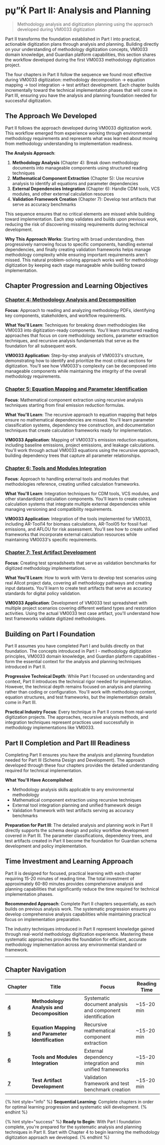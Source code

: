 # рџ”Ќ Part II: Analysis and Planning

> Methodology analysis and digitization planning using the approach developed during VM0033 digitization

Part II transforms the foundation established in Part I into practical, actionable digitization plans through analysis and planning. Building directly on your understanding of methodology digitization concepts, VM0033 domain knowledge, and Guardian platform capabilities, this section shares the workflow developed during the first VM0033 methodology digitization project.

The four chapters in Part II follow the sequence we found most effective during VM0033 digitization: methodology decomposition → equation mapping → tool integration → test artifact development. Each chapter builds incrementally toward the technical implementation phases that will come in Part III, ensuring you have the analysis and planning foundation needed for successful digitization.

## The Approach We Developed

Part II follows the approach developed during VM0033 digitization work. This workflow emerged from experience working through environmental methodology requirements and represents what was learned about moving from methodology understanding to implementation readiness.

**The Analysis Approach**:

1. **Methodology Analysis** (Chapter 4): Break down methodology documents into manageable components using structured reading techniques
2. **Mathematical Component Extraction** (Chapter 5): Use recursive analysis to identify all equations and parameter dependencies
3. **External Dependencies Integration** (Chapter 6): Handle CDM tools, VCS modules, and other external calculation resources
4. **Validation Framework Creation** (Chapter 7): Develop test artifacts that serve as accuracy benchmarks

This sequence ensures that no critical elements are missed while building toward implementation. Each step validates and builds upon previous work, reducing the risk of discovering missing requirements during technical development.

**Why This Approach Works**: Starting with broad understanding, then progressively narrowing focus to specific components, handling external dependencies, and finally creating validation frameworks helps manage methodology complexity while ensuring important requirements aren't missed. This natural problem-solving approach works well for methodology digitization by keeping each stage manageable while building toward implementation.

## Chapter Progression and Learning Objectives

### [Chapter 4: Methodology Analysis and Decomposition](chapter-4/)

**Focus**: Approach to reading and analyzing methodology PDFs, identifying key components, stakeholders, and workflow requirements.

**What You'll Learn**: Techniques for breaking down methodologies like VM0033 into digitization-ready components. You'll learn structured reading approaches that focus on core methodology sections, parameter extraction techniques, and recursive analysis fundamentals that serve as the foundation for all subsequent work.

**VM0033 Application**: Step-by-step analysis of VM0033's structure, demonstrating how to identify and prioritize the most critical sections for digitization. You'll see how VM0033's complexity can be decomposed into manageable components while maintaining the integrity of the overall methodology requirements.

### [Chapter 5: Equation Mapping and Parameter Identification](chapter-5/)

**Focus**: Mathematical component extraction using recursive analysis techniques starting from final emission reduction formulas.

**What You'll Learn**: The recursive approach to equation mapping that helps ensure no mathematical dependencies are missed. You'll learn parameter classification systems, dependency tree construction, and documentation techniques that create calculation frameworks ready for implementation.

**VM0033 Application**: Mapping of VM0033's emission reduction equations, including baseline emissions, project emissions, and leakage calculations. You'll work through actual VM0033 equations using the recursive approach, building dependency trees that capture all parameter relationships.

### [Chapter 6: Tools and Modules Integration](chapter-6/)

**Focus**: Approach to handling external tools and modules that methodologies reference, creating unified calculation frameworks.

**What You'll Learn**: Integration techniques for CDM tools, VCS modules, and other standardized calculation components. You'll learn to create cohesive calculation systems that integrate multiple external dependencies while managing versioning and compatibility requirements.

**VM0033 Application**: Integration of the tools implemented for VM0033, including AR-Tool14 for biomass calculations, AR-Tool05 for fossil fuel emissions, and AFLOU for risk assessment. You'll see how to create unified frameworks that incorporate external calculation resources while maintaining VM0033's specific requirements.

### [Chapter 7: Test Artifact Development](chapter-7/)

**Focus**: Creating test spreadsheets that serve as validation benchmarks for digitized methodology implementations.

**What You'll Learn**: How to work with Verra to develop test scenarios using real Allcot project data, covering all methodology pathways and creating input datasets. You'll learn to create test artifacts that serve as accuracy standards for digital policy validation.

**VM0033 Application**: Development of VM0033 test spreadsheet with multiple project scenarios covering different wetland types and restoration activities. Using the actual VM0033 test case artifact, you'll understand how test frameworks validate digitized methodologies.

## Building on Part I Foundation

Part II assumes you have completed Part I and builds directly on that foundation. The concepts introduced in Part I - methodology digitization principles, VM0033 domain knowledge, and Guardian platform capabilities - form the essential context for the analysis and planning techniques introduced in Part II.

**Progressive Technical Depth**: While Part I focused on understanding and context, Part II introduces the technical rigor needed for implementation. However, the technical depth remains focused on analysis and planning rather than coding or configuration. You'll work with methodology content, equation structures, and test frameworks, but the implementation details come in Part III.

**Practical Industry Focus**: Every technique in Part II comes from real-world digitization projects. The approaches, recursive analysis methods, and integration techniques represent practices used successfully in methodology implementations like VM0033.

## Part II Completion and Part III Readiness

Completing Part II ensures you have the analysis and planning foundation needed for Part III (Schema Design and Development). The approach developed through these four chapters provides the detailed understanding required for technical implementation.

**What You'll Have Accomplished**:

* Methodology analysis skills applicable to any environmental methodology
* Mathematical component extraction using recursive techniques
* External tool integration planning and unified framework design
* Validation framework with test artifacts serving as accuracy benchmarks

**Preparation for Part III**: The detailed analysis and planning work in Part II directly supports the schema design and policy workflow development covered in Part III. The parameter classifications, dependency trees, and test artifacts created in Part II become the foundation for Guardian schema development and policy implementation.

## Time Investment and Learning Approach

Part II is designed for focused, practical learning with each chapter requiring 15-20 minutes of reading time. The total investment of approximately 60-80 minutes provides comprehensive analysis and planning capabilities that significantly reduce the time required for technical implementation phases.

**Recommended Approach**: Complete Part II chapters sequentially, as each builds on previous analysis work. The systematic progression ensures you develop comprehensive analysis capabilities while maintaining practical focus on implementation preparation.

The industry techniques introduced in Part II represent knowledge gained through real-world methodology digitization experience. Mastering these systematic approaches provides the foundation for efficient, accurate methodology implementation across any environmental standard or framework.

***

## Chapter Navigation

| Chapter             | Title                                             | Focus                                                     | Reading Time |
| ------------------- | ------------------------------------------------- | --------------------------------------------------------- | ------------ |
| [**4**](chapter-4/) | **Methodology Analysis and Decomposition**        | Systematic document analysis and component identification | \~15-20 min  |
| [**5**](chapter-5/) | **Equation Mapping and Parameter Identification** | Recursive mathematical component extraction               | \~15-20 min  |
| [**6**](chapter-6/) | **Tools and Modules Integration**                 | External dependency integration and unified frameworks    | \~15-20 min  |
| [**7**](chapter-7/) | **Test Artifact Development**                     | Validation framework and test benchmark creation          | \~15-20 min  |

{% hint style="info" %}
**Sequential Learning**: Complete chapters in order for optimal learning progression and systematic skill development.
{% endhint %}

{% hint style="success" %}
**Ready to Begin**: With Part I foundation complete, you're prepared for the systematic analysis and planning techniques in Part II. Start with Chapter 4 to begin learning the methodology digitization approach we developed.
{% endhint %}
